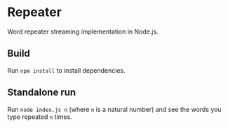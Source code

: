 # Repeater

Word repeater streaming implementation in Node.js.

## Build
Run `npm install` to install dependencies.

## Standalone run
Run `node index.js n` (where `n` is a natural number) and see the words you type repeated `n` times.
